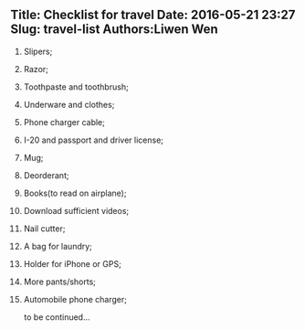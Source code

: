 Title: Checklist for travel
Date: 2016-05-21 23:27
Slug: travel-list
Authors:Liwen Wen
---

1. Slipers;

2. Razor;

3. Toothpaste and toothbrush;

4. Underware and clothes;

5. Phone charger cable;

6. I-20 and passport and driver license;

7. Mug;

8. Deorderant;

9. Books(to read on airplane);

10. Download sufficient videos;

11. Nail cutter;

12. A bag for laundry;

13. Holder for iPhone or GPS;

14. More pants/shorts;

15. Automobile phone charger;

    to be continued...
